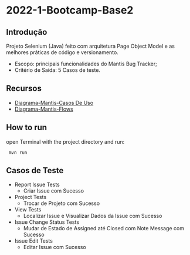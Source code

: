 # 2022-1-Bootcamp-Base2
## Introdução
Projeto Selenium (Java) feito com arquitetura Page Object Model 
e as melhores práticas de código e versionamento. 
- Escopo: principais funcionalidades do Mantis Bug Tracker; 
- Critério de Saída: 5 Casos de teste.

## Recursos
- [Diagrama-Mantis-Casos De Uso](https://drive.google.com/file/d/1sgFZ6G8s58Gz-WSB7itK5ZEkZYF42SlA/view?usp=sharing)
- [Diagrama-Mantis-Flows](https://drive.google.com/file/d/1SV3YYstnlZQvQ_gVj3un_MAYKIM_on9t/view?usp=sharing)

## How to run
open Terminal with the project directory and run:

`` 
mvn run
``
## Casos de Teste
- Report Issue Tests
  - Criar Issue com Sucesso
- Project Tests
  - Trocar de Projeto com Sucesso
- View Tests
  - Localizar Issue e Visualizar Dados da Issue com Sucesso
- Issue Change Status Tests
  - Mudar de Estado de Assigned até Closed com Note Message com Sucesso
- Issue Edit Tests
  - Editar Issue com Sucesso
